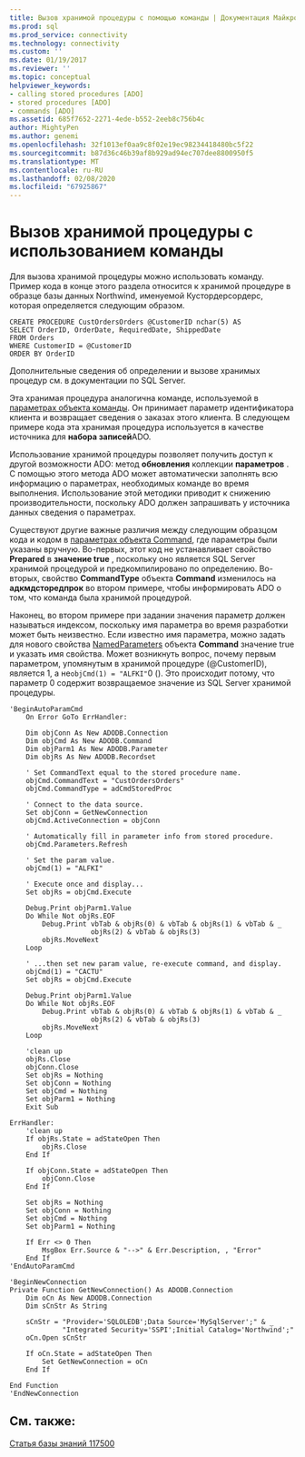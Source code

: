 ```yaml
---
title: Вызов хранимой процедуры с помощью команды | Документация Майкрософт
ms.prod: sql
ms.prod_service: connectivity
ms.technology: connectivity
ms.custom: ''
ms.date: 01/19/2017
ms.reviewer: ''
ms.topic: conceptual
helpviewer_keywords:
- calling stored procedures [ADO]
- stored procedures [ADO]
- commands [ADO]
ms.assetid: 685f7652-2271-4ede-b552-2eeb8c756b4c
author: MightyPen
ms.author: genemi
ms.openlocfilehash: 32f1013ef0aa9c8f02e19ec98234418480bc5f22
ms.sourcegitcommit: b87d36c46b39af8b929ad94ec707dee8800950f5
ms.translationtype: MT
ms.contentlocale: ru-RU
ms.lasthandoff: 02/08/2020
ms.locfileid: "67925867"
---
```

# <a name="calling-a-stored-procedure-with-a-command"></a>Вызов хранимой процедуры с использованием команды
Для вызова хранимой процедуры можно использовать команду. Пример кода в конце этого раздела относится к хранимой процедуре в образце базы данных Northwind, именуемой Кустордерсордерс, которая определяется следующим образом.  
  
```  
CREATE PROCEDURE CustOrdersOrders @CustomerID nchar(5) AS  
SELECT OrderID, OrderDate, RequiredDate, ShippedDate  
FROM Orders  
WHERE CustomerID = @CustomerID  
ORDER BY OrderID  
```  
  
 Дополнительные сведения об определении и вызове хранимых процедур см. в документации по SQL Server.  
  
 Эта хранимая процедура аналогична команде, используемой в [параметрах объекта команды](../../../ado/guide/data/command-object-parameters.md). Он принимает параметр идентификатора клиента и возвращает сведения о заказах этого клиента. В следующем примере кода эта хранимая процедура используется в качестве источника для **набора записей**ADO.  
  
 Использование хранимой процедуры позволяет получить доступ к другой возможности ADO: метод **обновления** коллекции **параметров** . С помощью этого метода ADO может автоматически заполнять всю информацию о параметрах, необходимых команде во время выполнения. Использование этой методики приводит к снижению производительности, поскольку ADO должен запрашивать у источника данных сведения о параметрах.  
  
 Существуют другие важные различия между следующим образцом кода и кодом в [параметрах объекта Command](../../../ado/guide/data/command-object-parameters.md), где параметры были указаны вручную. Во-первых, этот код не устанавливает свойство **Prepared** в **значение true** , поскольку оно является SQL Server хранимой процедурой и предкомпилировано по определению. Во-вторых, свойство **CommandType** объекта **Command** изменилось на **адкмдсторедпрок** во втором примере, чтобы информировать ADO о том, что команда была хранимой процедурой.  
  
 Наконец, во втором примере при задании значения параметр должен называться индексом, поскольку имя параметра во время разработки может быть неизвестно. Если известно имя параметра, можно задать для нового свойства [NamedParameters](../../../ado/reference/ado-api/namedparameters-property-ado.md) объекта **Command** значение true и указать имя свойства. Может возникнуть вопрос, почему первым параметром, упомянутым в хранимой процедуре (@CustomerID), является 1, а не`objCmd(1) = "ALFKI"`0 (). Это происходит потому, что параметр 0 содержит возвращаемое значение из SQL Server хранимой процедуры.  
  
```  
'BeginAutoParamCmd  
    On Error GoTo ErrHandler:  
  
    Dim objConn As New ADODB.Connection  
    Dim objCmd As New ADODB.Command  
    Dim objParm1 As New ADODB.Parameter  
    Dim objRs As New ADODB.Recordset  
  
    ' Set CommandText equal to the stored procedure name.  
    objCmd.CommandText = "CustOrdersOrders"  
    objCmd.CommandType = adCmdStoredProc  
  
    ' Connect to the data source.  
    Set objConn = GetNewConnection  
    objCmd.ActiveConnection = objConn  
  
    ' Automatically fill in parameter info from stored procedure.  
    objCmd.Parameters.Refresh  
  
    ' Set the param value.  
    objCmd(1) = "ALFKI"  
  
    ' Execute once and display...  
    Set objRs = objCmd.Execute  
  
    Debug.Print objParm1.Value  
    Do While Not objRs.EOF  
        Debug.Print vbTab & objRs(0) & vbTab & objRs(1) & vbTab & _  
                    objRs(2) & vbTab & objRs(3)  
        objRs.MoveNext  
    Loop  
  
    ' ...then set new param value, re-execute command, and display.  
    objCmd(1) = "CACTU"  
    Set objRs = objCmd.Execute  
  
    Debug.Print objParm1.Value  
    Do While Not objRs.EOF  
        Debug.Print vbTab & objRs(0) & vbTab & objRs(1) & vbTab & _  
                    objRs(2) & vbTab & objRs(3)  
        objRs.MoveNext  
    Loop  
  
    'clean up  
    objRs.Close  
    objConn.Close  
    Set objRs = Nothing  
    Set objConn = Nothing  
    Set objCmd = Nothing  
    Set objParm1 = Nothing  
    Exit Sub  
  
ErrHandler:  
    'clean up  
    If objRs.State = adStateOpen Then  
        objRs.Close  
    End If  
  
    If objConn.State = adStateOpen Then  
        objConn.Close  
    End If  
  
    Set objRs = Nothing  
    Set objConn = Nothing  
    Set objCmd = Nothing  
    Set objParm1 = Nothing  
  
    If Err <> 0 Then  
        MsgBox Err.Source & "-->" & Err.Description, , "Error"  
    End If  
'EndAutoParamCmd  
  
'BeginNewConnection  
Private Function GetNewConnection() As ADODB.Connection  
    Dim oCn As New ADODB.Connection  
    Dim sCnStr As String  
  
    sCnStr = "Provider='SQLOLEDB';Data Source='MySqlServer';" & _  
             "Integrated Security='SSPI';Initial Catalog='Northwind';"  
    oCn.Open sCnStr  
  
    If oCn.State = adStateOpen Then  
        Set GetNewConnection = oCn  
    End If  
  
End Function  
'EndNewConnection  
```  
  
## <a name="see-also"></a>См. также:  
 [Статья базы знаний 117500](https://go.microsoft.com/fwlink/?LinkId=117500)
